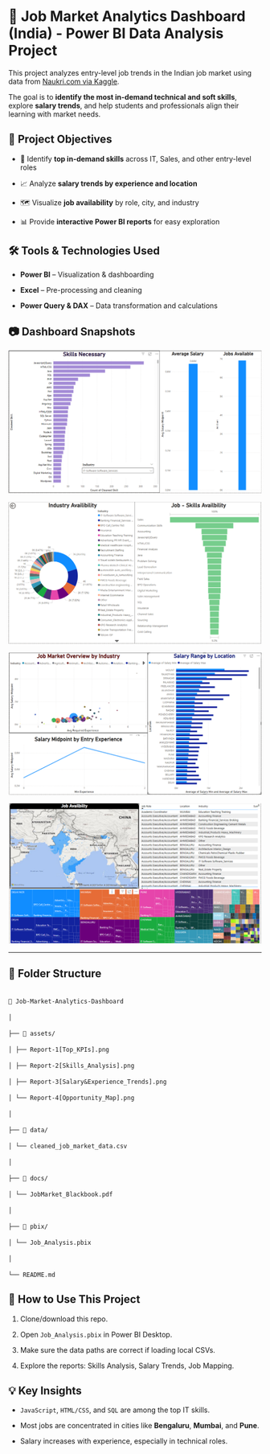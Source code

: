 # 💼 Job Market Analytics Dashboard (India) - Power BI Data Analysis Project

 
This project analyzes entry-level job trends in the Indian job market using data from [Naukri.com via Kaggle](https://www.kaggle.com/datasets/promptcloud/jobs-on-naukricom).
  
The goal is to **identify the most in-demand technical and soft skills**, explore **salary trends**, and help students and professionals align their learning with market needs.

  


## 🎯 Project Objectives

* 📌 Identify **top in-demand skills** across IT, Sales, and other entry-level roles

* 📈 Analyze **salary trends by experience and location**

* 🗺️ Visualize **job availability** by role, city, and industry

* 📊 Provide **interactive Power BI reports** for easy exploration

  
  
  

## 🛠️ Tools & Technologies Used

  

*  **Power BI** – Visualization & dashboarding

*  **Excel** – Pre-processing and cleaning

*  **Power Query & DAX** – Data transformation and calculations

  
  

## 📷 Dashboard Snapshots

![Overall KPIs](assets/Report-1[Top_KPIs].png)

![Skills Analysis](assets/Report-2[Skills_Analysis].png)

![Salary & Experience Trends](assets/Report-3[Salary&Experience_Trends].png)

![Job Opportunities Map](assets/Report-4[Opportunity_Map].png)

  
  

---

  

## 📁 Folder Structure

  

```

📂 Job-Market-Analytics-Dashboard

│

├── 📁 assets/ 

│ ├── Report-1[Top_KPIs].png

│ ├── Report-2[Skills_Analysis].png

│ ├── Report-3[Salary&Experience_Trends].png

│ └── Report-4[Opportunity_Map].png

│

├── 📁 data/ 

│ └── cleaned_job_market_data.csv

│

├── 📁 docs/ 

│ └── JobMarket_Blackbook.pdf

│

├── 📁 pbix/ 

│ └── Job_Analysis.pbix

│

└── README.md

```

  
  

## 📌 How to Use This Project

  

1. Clone/download this repo.

2. Open `Job_Analysis.pbix` in Power BI Desktop.

3. Make sure the data paths are correct if loading local CSVs.

4. Explore the reports: Skills Analysis, Salary Trends, Job Mapping.

  
  
  

## 💡 Key Insights

  

*  `JavaScript`, `HTML/CSS`, and `SQL` are among the top IT skills.

* Most jobs are concentrated in cities like **Bengaluru**, **Mumbai**, and **Pune**.

* Salary increases with experience, especially in technical roles.
